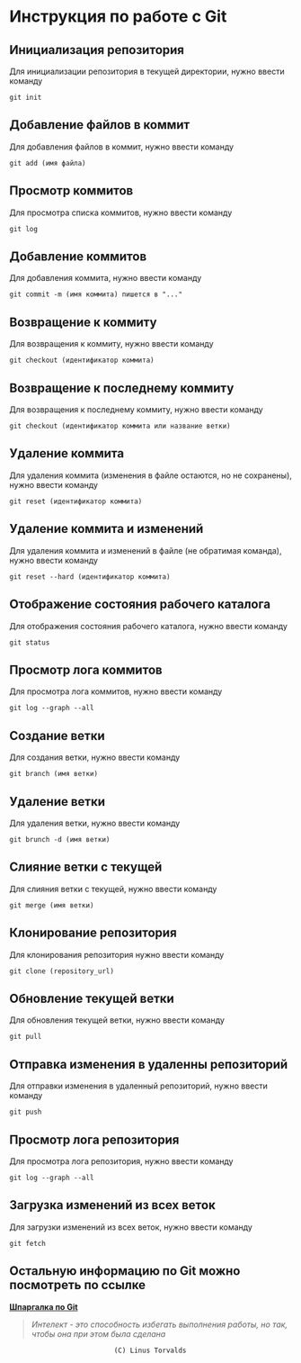# Инструкция по работе с Git

## Инициализация репозитория

Для инициализации репозитория в текущей директории, нужно ввести команду
```
git init
```
## Добавление файлов в коммит

Для добавления файлов в коммит, нужно ввести команду
```
git add (имя файла)
```
## Просмотр коммитов

Для просмотра списка коммитов, нужно ввести команду
```
git log
```
## Добавление коммитов

Для добавления коммита, нужно ввести команду
```
git commit -m (имя коммита) пишется в "..."
```
## Возвращение к коммиту

Для возвращения к коммиту, нужно ввести команду
```
git checkout (идентификатор коммита)
```
## Возвращение к последнему коммиту

Для возвращения к последнему коммиту, нужно ввести команду
```
git checkout (идентификатор коммита или название ветки)
```
## Удаление коммита

Для удаления коммита (изменения в файле остаются, но не сохранены), нужно ввести команду
```
git reset (идентификатор коммита)
```
## Удаление коммита и изменений

Для удаления коммита и изменений в файле (не обратимая команда), нужно ввести команду
```
git reset --hard (идентификатор коммита)
```
## Отображение состояния рабочего каталога

Для отображения состояния рабочего каталога, нужно ввести команду
```
git status
```
## Просмотр лога коммитов

Для просмотра лога коммитов, нужно ввести команду
```
git log --graph --all
```
## Создание ветки

Для создания ветки, нужно ввести команду
```
git branch (имя ветки)
```
## Удаление ветки

Для удаления ветки, нужно ввести команду
```
git brunch -d (имя ветки)
```
## Слияние ветки с текущей

Для слияния ветки с текущей, нужно ввести команду
```
git merge (имя ветки)
```
## Клонирование репозитория
Для клонирования репозитория нужно ввести команду
```
git clone (repository_url)
```
## Обновление текущей ветки

Для обновления текущей ветки, нужно ввести команду
```
git pull
```
## Отправка изменения в удаленны репозиторий

Для отправки изменения в удаленный репозиторий, нужно ввести команду
```
git push
```
## Просмотр лога репозитория

Для просмотра лога репозитория, нужно ввести команду
```
git log --graph --all
```
## Загрузка изменений из всех веток

Для загрузки изменений из всех веток, нужно ввести команду
```
git fetch
```
## Остальную информацию по Git можно посмотреть по ссылке

**[Шпаргалка по Git](https://training.github.com/downloads/ru/github-git-cheat-sheet/)**

> *Интелект - это способность избегать выполнения работы, но так, чтобы она при этом была сделана*

                              (C) Linus Torvalds
